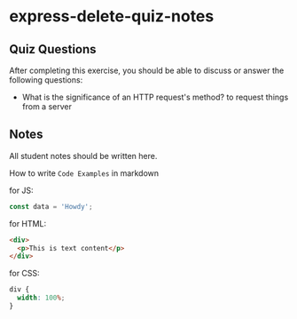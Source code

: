 # express-delete-quiz-notes

## Quiz Questions

After completing this exercise, you should be able to discuss or answer the following questions:

- What is the significance of an HTTP request's method?
  to request things from a server

## Notes

All student notes should be written here.

How to write `Code Examples` in markdown

for JS:

```javascript
const data = 'Howdy';
```

for HTML:

```html
<div>
  <p>This is text content</p>
</div>
```

for CSS:

```css
div {
  width: 100%;
}
```
